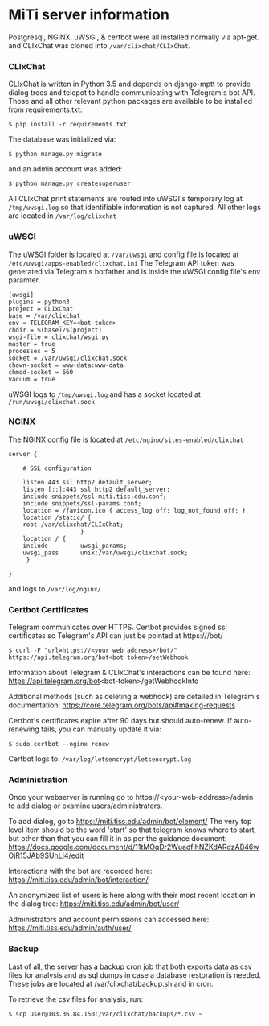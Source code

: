 # MiTi server information

Postgresql, NGINX, uWSGI, & certbot were all installed normally via apt-get.
and CLIxChat was cloned into `/var/clixchat/CLIxChat`. 

### CLIxChat
CLIxChat is written in Python 3.5 and depends on django-mptt to provide dialog trees and telepot to handle communicating with Telegram's bot API. Those and all other relevant python packages are available to be installed from requirements.txt:

`$ pip install -r requirements.txt`

The database was initialized via:

`$ python manage.py migrate`

and an admin account was added:

`$ python manage.py createsuperuser`

All CLIxChat print statements are routed into uWSGI's temporary log at `/tmp/uwsgi.log` so that identifiable information is not captured. All other logs are located in `/var/log/clixchat`

### uWSGI

The uWSGI folder is located at `/var/uwsgi` and config file is located at `/etc/uwsgi/apps-enabled/clixchat.ini`
The Telegram API token was generated via Telegram's botfather and is inside the uWSGI config file's env paramter.

~~~~
[uwsgi]
plugins = python3
project = CLIxChat
base = /var/clixchat
env = TELEGRAM_KEY=<bot-token>
chdir = %(base)/%(project)
wsgi-file = clixchat/wsgi.py
master = true
processes = 5
socket = /var/uwsgi/clixchat.sock
chown-socket = www-data:www-data
chmod-socket = 660
vacuum = true
~~~~

uWSGI logs to `/tmp/uwsgi.log` and has a socket located at `/run/uwsgi/clixchat.sock`

### NGINX

The NGINX config file is located at `/etc/nginx/sites-enabled/clixchat` 

~~~~
server {

    # SSL configuration

    listen 443 ssl http2 default_server;
    listen [::]:443 ssl http2 default_server;
    include snippets/ssl-miti.tiss.edu.conf;
    include snippets/ssl-params.conf;
    location = /favicon.ico { access_log off; log_not_found off; }
    location /static/ {
    root /var/clixchat/CLIxChat;
                    }
    location / {
    include         uwsgi_params;
    uwsgi_pass      unix:/var/uwsgi/clixchat.sock;
     }

}
~~~~

and logs to `/var/log/nginx/`

### Certbot Certificates

Telegram communicates over HTTPS. Certbot provides signed ssl certificates so Telegram's API can just be pointed at https://<your web address>/bot/ 

`$ curl -F "url=https://<your web address>/bot/" https://api.telegram.org/bot<bot token>/setWebhook`

Information about Telegram & CLIxChat's interactions can be found here:
https://api.telegram.org/bot<bot-token\>/getWebhookInfo

Additional methods (such as deleting a webhook) are detailed in Telegram's documentation:
https://core.telegram.org/bots/api#making-requests

Certbot's certificates expire after 90 days but should auto-renew. If auto-renewing fails, you can manually update it via:

`$ sudo certbot --nginx renew`

Certbot logs to: `/var/log/letsencrypt/letsencrypt.log`

### Administration

Once your webserver is running go to https://\<your-web-address\>/admin to add dialog or examine users/administrators.

To add dialog, go to https://miti.tiss.edu/admin/bot/element/ 
The very top level item should be the word 'start' so that telegram knows where to start, but other than that you can fill it in as per the guidance document:
https://docs.google.com/document/d/11tMOqDr2WuadfihNZKdARdzAB46wOjR15JAb9SUhLI4/edit

Interactions with the bot are recorded here:
https://miti.tiss.edu/admin/bot/interaction/

An anonymized list of users is here along with their most recent location in the dialog tree:
https://miti.tiss.edu/admin/bot/user/

Administrators and account permissions can accessed here:
https://miti.tiss.edu/admin/auth/user/

### Backup

Last of all, the server has a backup cron job that both exports data as csv files for analysis and as sql dumps in case a database restoration is needed.
These jobs are located at /var/clixchat/backup.sh and in cron.

To retrieve the csv files for analysis, run:

`$ scp user@103.36.84.150:/var/clixchat/backups/*.csv ~`
